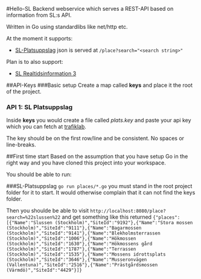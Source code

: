 #Hello-SL
Backend webservice which serves a REST-API based on information from SL:s API. 

Written in Go using standardlibs like net/http etc.


At the moment it supports:

+ [SL-Platsuppslag](https://www.trafiklab.se/api/sl-platsuppslag) json is served at ```/place?search="<search string>" ```

Plan is to also support:

+ [SL Realtidsinformation 3](https://www.trafiklab.se/api/sl-realtidsinformation-3)

##API-Keys
###Basic setup
Create a map called **keys** and place it the root of the project. 
### API 1: SL Platsuppslag
Inside **keys** you would create a file called _plats.key_ and paste your api key  which you can fetch at [trafiklab](http://trafiklab.se).

The key should be on the first row/line and be consistent. No spaces or line-breaks.

##First time start
Based on the assumption that you have setup Go in the right way and you have cloned this project into your workspace.

You should be able to run:

###SL-Platsuppslag 
```go run places/*.go```
you must stand in the root project folder for it to start. It would otherwise complain that it can not find the keys folder. 

Then you shoulde be able to visit ```http://localhost:8080/place?search=%22slussen%22``` and get something like this returned ```{"places":[{"Name":"Slussen (Stockholm)","SiteId":"9192"},{"Name":"Stora mossen (Stockholm)","SiteId":"9111"},{"Name":"Bagarmossen (Stockholm)","SiteId":"9141"},{"Name":"Blekholmsterrassen (Stockholm)","SiteId":"1006"},{"Name":"Hökmossen (Stockholm)","SiteId":"1630"},{"Name":"Hökmossens gård (Stockholm)","SiteId":"1787"},{"Name":"Terrassen (Stockholm)","SiteId":"1535"},{"Name":"Mossens idrottsplats (Stockholm)","SiteId":"3646"},{"Name":"Musseronvägen (Vallentuna)","SiteId":"2516"},{"Name":"Prästgårdsmossen (Värmdö)","SiteId":"4429"}]}```